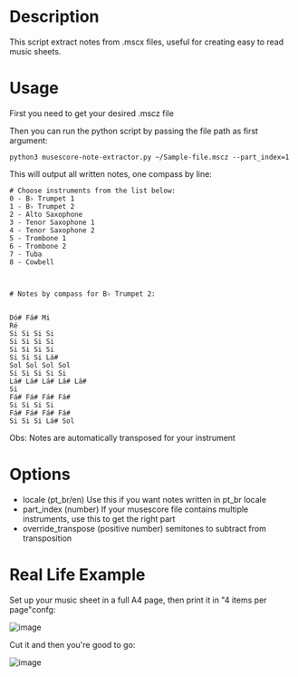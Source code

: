 # Description

This script extract notes from .mscx files, useful for creating easy to read music sheets.

# Usage

First you need to get your desired .mscz file

Then you can run the python script by passing the file path as first argument: 

```
python3 musescore-note-extractor.py ~/Sample-file.mscz --part_index=1
```

This will output all written notes, one compass by line:

```
# Choose instruments from the list below:
0 - B♭ Trumpet 1
1 - B♭ Trumpet 2
2 - Alto Saxophone
3 - Tenor Saxophone 1
4 - Tenor Saxophone 2
5 - Trombone 1
6 - Trombone 2
7 - Tuba
8 - Cowbell



# Notes by compass for B♭ Trumpet 2:


Dó# Fá# Mi
Ré
Si Si Si Si
Si Si Si Si
Si Si Si Si
Si Si Si Lá#
Sol Sol Sol Sol
Si Si Si Si Si
Lá# Lá# Lá# Lá# Lá#
Si
Fá# Fá# Fá# Fá#
Si Si Si Si
Fá# Fá# Fá# Fá#
Si Si Si Lá# Sol

```

Obs: Notes are automatically transposed for your instrument 

# Options

- locale (pt_br/en) Use this if you want notes written in pt_br locale
- part_index (number) If your musescore file contains multiple instruments, use this to get the right part
- override_transpose (positive number) semitones to subtract from transposition

# Real Life Example

Set up your music sheet in a full A4 page, then print it in "4 items per page"confg: 

![image](https://user-images.githubusercontent.com/400858/156599196-e3862978-4b85-42e4-bb1d-481d5b37efd7.png)

Cut it and then you're good to go:

![image](https://user-images.githubusercontent.com/400858/156600711-3202a5af-6ed4-43ac-b10f-38396c2861f6.png)



